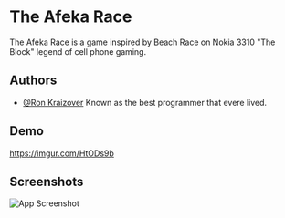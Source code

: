 # The Afeka Race

The Afeka Race is a game inspired by Beach Race on Nokia 3310 "The Block" legend of cell phone gaming.



## Authors

- [@Ron Kraizover](https://github.com/RonK42)
Known as the best programmer that evere lived.


## Demo
https://imgur.com/HtODs9b

## Screenshots

![App Screenshot](https://imgur.com/gallery/screen-AOxnXSn)

